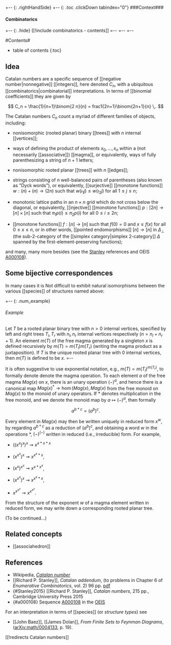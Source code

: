 +-- {: .rightHandSide}
+-- {: .toc .clickDown tabindex="0"}
###Context###
#### Combinatorics
+-- {: .hide}
[[!include combinatorics - contents]]
=--
=--
=--

#Contents#
* table of contents
{:toc}


## Idea

Catalan numbers are a specific sequence of [[negative number|nonnegative]] [[integers]], here denoted $C_n$, with a ubiquitous [[combinatorics|combinatorial]] interpretations. In terms of [[binomial coefficients]] they are given by

$$ 
  C_n = \frac{1}{n+1}\binom{2 n}{n} = frac1{2n+1}\binom{2n+1}{n}
  \,.
$$

The Catalan numbers $C_n$ count a myriad of different families of objects, including:

* nonisomorphic (rooted planar) binary [[trees]] with $n$ internal [[vertices]];

* ways of defining the product of elements $x_0,\dots,x_n$ within a (not necessarily [[associative]]) [[magma]], or equivalently, ways of fully parenthesizing a string of $n+1$ letters;

* nonisomorphic rooted planar [[trees]] with $n$ [[edges]];

* strings consisting of $n$ well-balanced pairs of parentheses (also known as "Dyck words"), or equivalently, [[surjective]] [[monotone functions]] $w : (n) + (n) \to (2n)$ such that $w(\iota_1 j) \le w(\iota_2 j)$ for all $1 \le j \le n$;

* monotonic lattice paths in an $n\times n$ grid which do not cross below the diagonal, or equivalently, [[injective]] [[monotone functions]] $p : [2n] \to [n] \times [n]$ such that $\pi_1 p(i) \le \pi_2 p(i)$ for all $0 \le i \le 2n$;

* [[monotone functions]] $f : [n] \to [n]$ such that $f(0) = 0$ and $x \le f(x)$ for all $0 \le x \le n$, or in other words, [[pointed endomorphisms]] $[n] \to [n]$ in $\Delta_\bot$ (the sub-2-category of the [[simplex category|simplex 2-category]] $\Delta$ spanned by the first-element-preserving functions);

and many, many more besides (see the [Stanley](#Stanley2015) references and OEIS [A000108](#a000108)).


## Some bijective correspondences 

In many cases it is Not difficult to exhibit natural isomorphisms between the various [[species]] of structures named above: 

+-- {: .num_example} 
###### Example 
Let $T$ be a rooted planar binary tree with $n \gt 0$ internal vertices, specified by left and right trees $T_l, T_r$ with $n_l, n_r$ internal vertices respectively ($n = n_l + n_r + 1$). An element $m(T)$ of the free magma generated by a singleton $x$ is defined recursively by $m(T) = m(T_l) m(T_r)$ (writing the magma product as a juxtaposition). If $T$ is the unique rooted planar tree with $0$ internal vertices, then $m(T)$ is defined to be $x$. 
=-- 

It is often suggestive to use exponential notation, e.g., $m(T) = m(T_l)^{m(T_r)}$, to formally denote denote the magma operation. To each element $a$ of the free magma $Mag(x)$ on $x$, there is an unary operation $(-)^a$, and hence there is a canonical map $Mag(x)^\ast \to \hom(Mag(x), Mag(x)$ from the free monoid on $Mag(x)$ to the monoid of unary operators. If  $\ast$ denotes multiplication in the free monoid, and we denote the monoid map by $a \mapsto (-)^a$, then formally 

$$a^{b \ast c} = (a^b)^c.$$ 

Every element in $Mag(x)$ may then be written uniquely in reduced form $x^w$, by regarding $a^{b \ast c}$ as a reduction of $(a^b)^c$, and obtaining a word $w$ in the operations $\ast$, $(-)^{(-)}$ written in reduced (i.e., irreducible) form. For example, 

* $((x^x)^x)^x \rightsquigarrow x^{x \ast x \ast x}$ 

* $(x^{x^x})^x \rightsquigarrow x^{x^x \ast x}$, 

* $(x^x)^{x^x} \rightsquigarrow x^{x \ast x^x}$, 

* $(x^{x^x})^x \rightsquigarrow x^{x^x \ast x}$, 

* $x^{x^{x^x}} \rightsquigarrow x^{x^{x^x}}$. 

From the structure of the exponent $w$ of a magma element written in reduced form, we may write down a corresponding rooted planar tree. 

(To be continued...) 

## Related concepts

* [[associahedron]]

## References

* Wikipedia, _[Catalan number](https://en.wikipedia.org/wiki/Catalan_number)_
* [[Richard P. Stanley]], _Catalan addendum_, (to problems in Chapter 6 of _Enumerative Combinatorics_, vol. 2) 96 pp. [pdf](http://www-math.mit.edu/~rstan/ec/catadd.pdf)
* {#Stanley2015} [[Richard P. Stanley]], _Catalan numbers_, 215 pp., Cambridge University Press 2015
* {#a000108} Sequence [A000108](https://oeis.org/A000108) in the [OEIS](https://oeis.org/)

For an interpretation in terms of [[species]] (or *structure types*) see

* [[John Baez]], [[James Dolan]], _From Finite Sets to Feynman Diagrams_, ([arXiv:math/0004133](https://arxiv.org/abs/math/0004133), p. 19).

[[!redirects Catalan numbers]]